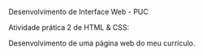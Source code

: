 Desenvolvimento de Interface Web - PUC

Atividade prática 2 de HTML & CSS:

Desenvolvimento de uma página web do meu currículo.